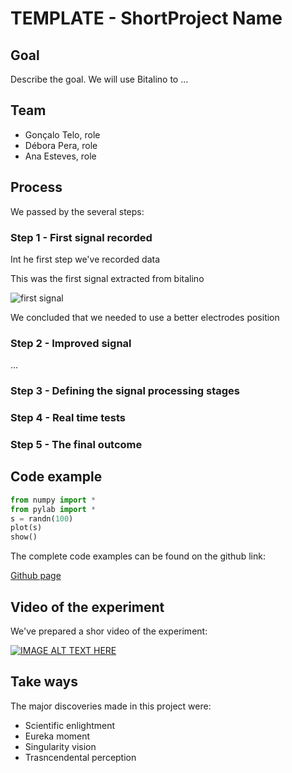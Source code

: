 # TEMPLATE - ShortProject Name

## Goal

Describe the goal. We will use Bitalino to ...

## Team

* Gonçalo Telo, role
* Débora Pera, role
* Ana Esteves, role

## Process

We passed by the several steps:

### Step 1 - First signal recorded

Int he first step we've recorded data 

This was the first signal extracted from bitalino 

![first signal](http://produceconsumerobot.com/biosensing/content/gimo32-f3.jpg)

We concluded that we needed to use a better electrodes position

### Step 2 - Improved signal

...


### Step 3 - Defining the signal processing stages

### Step 4 - Real time tests

### Step 5 - The final outcome

## Code example


``` python
from numpy import *
from pylab import *
s = randn(100)
plot(s)
show()

```

The complete code examples can be found on the github link:

[Github page](https://github.com/hgamboa/novainstrumentation)



## Video of the experiment

We've prepared a shor video of the experiment:

[![IMAGE ALT TEXT HERE](http://img.youtube.com/vi/YOUTUBE_VIDEO_ID_HERE/0.jpg)](http://www.youtube.com/watch?v=YOUTUBE_VIDEO_ID_HERE)

## Take ways
The major discoveries made in this project were: 

* Scientific enlightment 
* Eureka moment
* Singularity vision
* Trasncendental perception


